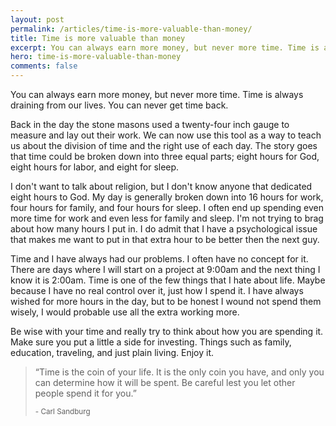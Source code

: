 ```yaml
---
layout: post
permalink: /articles/time-is-more-valuable-than-money/
title: Time is more valuable than money
excerpt: You can always earn more money, but never more time. Time is always draining from our lives. You can never get time back.
hero: time-is-more-valuable-than-money
comments: false
---
```


<p>You can always earn more money, but never more time. Time is always draining from our lives. You can never get time back.</p>
<p>Back in the day the stone masons used a twenty-four inch gauge to measure and lay out their work. We can now use this tool as a way to teach us about the division of time and the right use of each day. The story goes that time could be broken down into three equal parts; eight hours for God, eight hours for labor, and eight for sleep.</p>
<p>I don't want to talk about religion, but I don't know anyone that dedicated eight hours to God. My day is generally broken down into 16 hours for work, four hours for family, and four hours for sleep. I often end up spending even more time for work and even less for family and sleep. I'm not trying to brag about how many hours I put in. I do admit that I have a psychological issue that makes me want to put in that extra hour to be better then the next guy.</p>
<p>Time and I have always had our problems. I often have no concept for it. There are days where I will start on a project at 9:00am and the next thing I know it is 2:00am. Time is one of the few things that I hate about life. Maybe because I have no real control over it, just how I spend it. I have always wished for more hours in the day, but to be honest I wound not spend them wisely, I would probable use all the extra working more.</p>
<p>Be wise with your time and really try to think about how you are spending it. Make sure you put a little a side for investing. Things such as family, education, traveling, and just plain living. Enjoy it.</p>
<blockquote>
  <p>&#8220;Time is the coin of your life. It is the only coin you have, and only you can determine how it will be spent. Be careful lest you let other people spend it for you.&#8221;</p>
  <small>- Carl Sandburg</small>
</blockquote>
